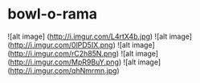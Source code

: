 # bowl-o-rama
![alt image] (http://i.imgur.com/L4rtX4b.jpg)
![alt image] (http://i.imgur.com/0lPD5IX.png)
![alt image] (http://i.imgur.com/rC2h85N.png)
![alt image] (http://i.imgur.com/MpR9BuY.png)
![alt image] (http://i.imgur.com/qhNmrmn.jpg)

